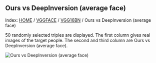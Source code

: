## Ours vs DeepInversion (average face)

Index: [HOME](../../../../../) / [VGGFACE](../../) / [VGG16BN](../) / Ours vs DeepInversion (average face)

50 randomly selected triples are displayed. The first column gives real images of the target people. The second and third column are Ours vs DeepInversion (average face).

![Ours vs DeepInversion (average face)](gt_ours_di_avg.png)